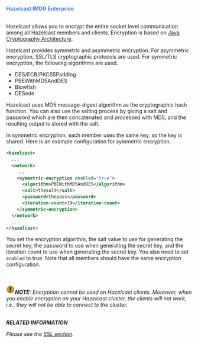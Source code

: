 
<font color="#3981DB">**Hazelcast IMDG Enterprise**</font>
<br></br>


Hazelcast allows you to encrypt the entire socket level communication among all Hazelcast members and clients. Encryption is based on <a href="http://java.sun.com/javase/6/docs/technotes/guides/security/crypto/CryptoSpec.html" target="_blank">Java Cryptography Architecture</a>. 

Hazelcast provides symmetric and asymmetric encryption. For asymmetric encryption, SSL/TLS cryptographic protocols are used. For symmetric encryption, the following algorithms are used.

* DES/ECB/PKCS5Padding
* PBEWithMD5AndDES
* Blowfish
* DESede

Hazelcast uses MD5 message-digest algorithm as the cryptographic hash function. You can also use the salting process by giving a salt and password which are then concatenated and processed with MD5, and the resulting output is stored with the salt.


In symmetric encryption, each member uses the same key, so the key is shared. Here is an example configuration for symmetric encryption.


```xml
<hazelcast>
  ...
  <network>
    ...
    <symmetric-encryption enabled="true">
      <algorithm>PBEWithMD5AndDES</algorithm>
      <salt>thesalt</salt>
      <password>thepass</password>
      <iteration-count>19</iteration-count>
    </symmetric-encryption>
  </network>
  ...
</hazelcast>
```

You set the encryption algorithm, the salt value to use for generating the secret key, the password to use when generating the secret key, and the iteration count to use when generating the secret key. You also need to set `enabled` to true. Note that all members should have the same encryption configuration.

<br></br>
![image](../images/NoteSmall.jpg)***NOTE:*** *Encryption cannot be used on Hazelcast clients. Moreover, when you enable encryption on your Hazelcast cluster, the clients will not work, i.e., they will not be able to connect to the cluster.*
<br></br>


***RELATED INFORMATION***

*Please see the [SSL section](04_TLS-SSL.md).*
